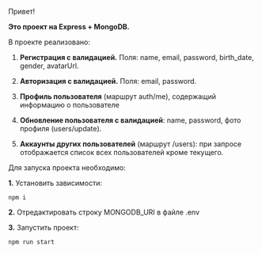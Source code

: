 Привет!

**Это проект на Express + MongoDB.**

В проекте реализовано:

 1. **Регистрация с валидацией.** Поля: name, email, password, birth_date, gender, avatarUrl.
  
 2. **Авторизация с валидацией.** Поля: email, password.
  
 3. **Профиль пользователя** (маршрут auth/me), содержащий информацию о пользователе
  
 4. **Обновление пользователя с валидацией**: name, password, фото профиля (users/update).
  
 5. **Аккаунты других пользователей** (маршрут /users): при запросе отображается список всех пользователей кроме текущего.

Для запуска проекта необходимо:

**1.** Установить зависимости:

```
npm i
```
**2.** Отредактировать строку MONGODB_URI в файле .env

**3.** Запустить проект:
```
npm run start
```

